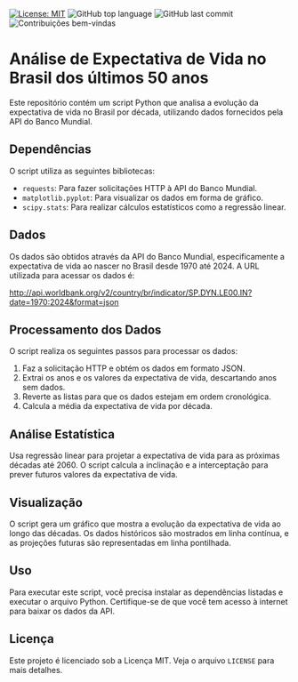 [![License: MIT](https://img.shields.io/badge/License-MIT-green.svg)](https://github.com/BrunoAraujo84/modelo-expectativa-vida-mundial/blob/main/LICENSE) ![GitHub top language](https://img.shields.io/github/languages/top/BrunoAraujo84/modelo-expectativa-vida-mundial) ![GitHub last commit](https://img.shields.io/github/last-commit/BrunoAraujo84/modelo-expectativa-vida-mundial) ![Contribuições bem-vindas](https://img.shields.io/badge/contribuições-bem_vindas-brightgreen.svg?style=flat)


# Análise de Expectativa de Vida no Brasil dos últimos 50 anos

Este repositório contém um script Python que analisa a evolução da expectativa de vida no Brasil por década, utilizando dados fornecidos pela API do Banco Mundial.

## Dependências

O script utiliza as seguintes bibliotecas:

- `requests`: Para fazer solicitações HTTP à API do Banco Mundial.
- `matplotlib.pyplot`: Para visualizar os dados em forma de gráfico.
- `scipy.stats`: Para realizar cálculos estatísticos como a regressão linear.

## Dados

Os dados são obtidos através da API do Banco Mundial, especificamente a expectativa de vida ao nascer no Brasil desde 1970 até 2024. A URL utilizada para acessar os dados é:

http://api.worldbank.org/v2/country/br/indicator/SP.DYN.LE00.IN?date=1970:2024&format=json


## Processamento dos Dados

O script realiza os seguintes passos para processar os dados:

1. Faz a solicitação HTTP e obtém os dados em formato JSON.
2. Extrai os anos e os valores da expectativa de vida, descartando anos sem dados.
3. Reverte as listas para que os dados estejam em ordem cronológica.
4. Calcula a média da expectativa de vida por década.

## Análise Estatística

Usa regressão linear para projetar a expectativa de vida para as próximas décadas até 2060. O script calcula a inclinação e a interceptação para prever futuros valores da expectativa de vida.

## Visualização

O script gera um gráfico que mostra a evolução da expectativa de vida ao longo das décadas. Os dados históricos são mostrados em linha contínua, e as projeções futuras são representadas em linha pontilhada.

## Uso

Para executar este script, você precisa instalar as dependências listadas e executar o arquivo Python. Certifique-se de que você tem acesso à internet para baixar os dados da API.

## Licença

Este projeto é licenciado sob a Licença MIT. Veja o arquivo `LICENSE` para mais detalhes.
